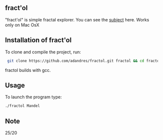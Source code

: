 ## fract'ol

"fract'ol" is simple fractal explorer.
You can see the [subject](https://github.com/adandres/fractol/blob/main/fract_ol.pdf) here.
Works only on Mac OsX

## Installation of fract'ol

To clone and compile the project, run:
```bash
 git clone https://github.com/adandres/fractol.git fractol && cd fractol && make
```
fractol builds with gcc.

## Usage

To launch the program type:
```bash
./fractol Mandel
```
## Note
25/20
